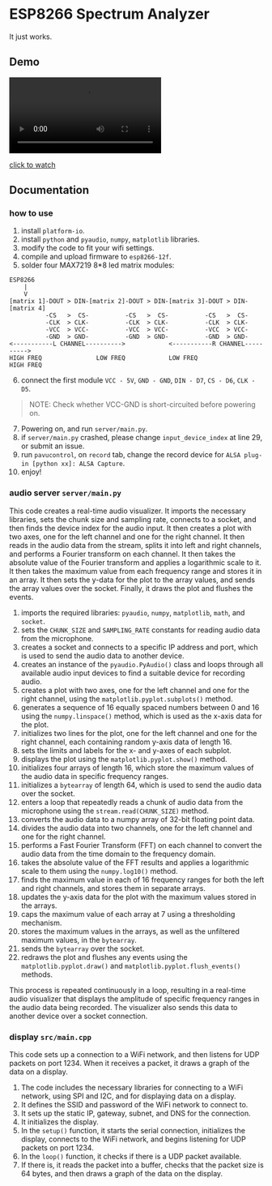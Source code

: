 # ESP8266 Spectrum Analyzer

It just works.

## Demo

<video controls>
  <source src="./demo/video_2023-05-03_15-26-10.mp4" type="video/mp4">
  Your browser does not support the video tag.
</video>

[click to watch](./demo/video_2023-05-03_15-26-10.mp4)

## Documentation

### how to use

1. install `platform-io`.
2. install `python` and `pyaudio`, `numpy`, `matplotlib` libraries.
3. modify the code to fit your wifi settings.
4. compile and upload firmware to `esp8266-12f`.
5. solder four MAX7219 8*8 led matrix modules:

```
ESP8266
    |
    V
[matrix 1]-DOUT > DIN-[matrix 2]-DOUT > DIN-[matrix 3]-DOUT > DIN-[matrix 4]
          -CS   >  CS-          -CS   >  CS-          -CS   >  CS-
          -CLK  > CLK-          -CLK  > CLK-          -CLK  > CLK-
          -VCC  > VCC-          -VCC  > VCC-          -VCC  > VCC-
          -GND  > GND-          -GND  > GND-          -GND  > GND-
<-----------L CHANNEL---------->            <-----------R CHANNEL---------->
HIGH FREQ               LOW FREQ            LOW FREQ               HIGH FREQ
```

6. connect the first module `VCC - 5V`, `GND - GND`, `DIN - D7`, `CS - D6`, `CLK - D5`.

> NOTE: Check whether VCC-GND is short-circuited before powering on.

7. Powering on, and run `server/main.py`.
8. if `server/main.py` crashed, please change `input_device_index` at line 29, or submit an issue.
9. run `pavucontrol`, on `record` tab, change the record device for `ALSA plug-in [python xx]: ALSA Capture`.
10. enjoy!

### audio server `server/main.py`

This code creates a real-time audio visualizer. It imports the necessary libraries, sets the chunk size and sampling rate, connects to a socket, and then finds the device index for the audio input. It then creates a plot with two axes, one for the left channel and one for the right channel. It then reads in the audio data from the stream, splits it into left and right channels, and performs a Fourier transform on each channel. It then takes the absolute value of the Fourier transform and applies a logarithmic scale to it. It then takes the maximum value from each frequency range and stores it in an array. It then sets the y-data for the plot to the array values, and sends the array values over the socket. Finally, it draws the plot and flushes the events.

1. imports the required libraries: `pyaudio`, `numpy`, `matplotlib`, `math`, and `socket`.
2. sets the  `CHUNK_SIZE`  and  `SAMPLING_RATE`  constants for reading audio data from the microphone.
3. creates a socket and connects to a specific IP address and port, which is used to send the audio data to another device.
4. creates an instance of the `pyaudio.PyAudio()` class and loops through all available audio input devices to find a suitable device for recording audio.
5. creates a plot with two axes, one for the left channel and one for the right channel, using the `matplotlib.pyplot.subplots()` method.
6. generates a sequence of 16 equally spaced numbers between 0 and 16 using the `numpy.linspace()` method, which is used as the x-axis data for the plot.
7. initializes two lines for the plot, one for the left channel and one for the right channel, each containing random y-axis data of length 16.
8. sets the limits and labels for the x- and y-axes of each subplot.
9. displays the plot using the `matplotlib.pyplot.show()` method.
10. initializes four arrays of length 16, which store the maximum values of the audio data in specific frequency ranges.
11. initializes a `bytearray` of length 64, which is used to send the audio data over the socket.
12. enters a loop that repeatedly reads a chunk of audio data from the microphone using the `stream.read(CHUNK_SIZE)` method.
13. converts the audio data to a numpy array of 32-bit floating point data.
14. divides the audio data into two channels, one for the left channel and one for the right channel.
15. performs a Fast Fourier Transform (FFT) on each channel to convert the audio data from the time domain to the frequency domain.
16. takes the absolute value of the FFT results and applies a logarithmic scale to them using the `numpy.log10()` method.
17. finds the maximum value in each of 16 frequency ranges for both the left and right channels, and stores them in separate arrays.
18. updates the y-axis data for the plot with the maximum values stored in the arrays.
19. caps the maximum value of each array at 7 using a thresholding mechanism.
20. stores the maximum values in the arrays, as well as the unfiltered maximum values, in the `bytearray`.
21. sends the `bytearray` over the socket.
22. redraws the plot and flushes any events using the `matplotlib.pyplot.draw()` and `matplotlib.pyplot.flush_events()` methods.

This process is repeated continuously in a loop, resulting in a real-time audio visualizer that displays the amplitude of specific frequency ranges in the audio data being recorded. The visualizer also sends this data to another device over a socket connection.

### display `src/main.cpp`

This code sets up a connection to a WiFi network, and then listens for UDP packets on port 1234. When it receives a packet, it draws a graph of the data on a display.  

1. The code includes the necessary libraries for connecting to a WiFi network, using SPI and I2C, and for displaying data on a display.  
2. It defines the SSID and password of the WiFi network to connect to.  
3. It sets up the static IP, gateway, subnet, and DNS for the connection.  
4. It initializes the display.  
5. In the `setup()` function, it starts the serial connection, initializes the display, connects to the WiFi network, and begins listening for UDP packets on port 1234.  
6. In the `loop()` function, it checks if there is a UDP packet available.  
7. If there is, it reads the packet into a buffer, checks that the packet size is 64 bytes, and then draws a graph of the data on the display.
